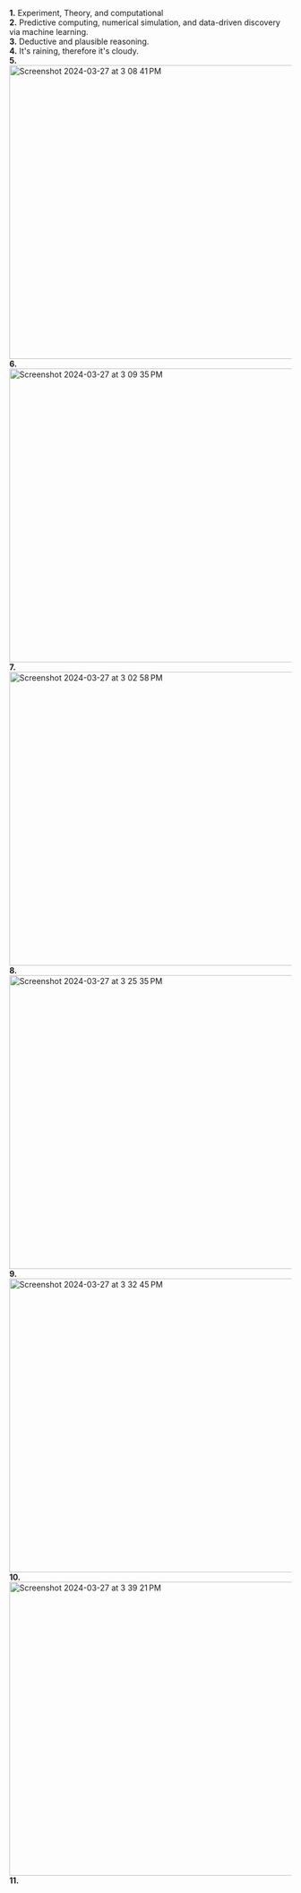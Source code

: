 **1.** Experiment, Theory, and computational  
**2.** Predictive computing, numerical simulation, and data-driven discovery via machine learning.  
**3.** Deductive and plausible reasoning.  
**4.** It's raining, therefore it's cloudy.   
**5.**  
<img width="525" alt="Screenshot 2024-03-27 at 3 08 41 PM" src="https://github.com/OteyHaroldGitDataScientistUTA/IDS2024S/assets/157654733/16b6c3ef-3b2e-4ca3-bc76-79b36f256a3d">  
**6.**  
<img width="525" alt="Screenshot 2024-03-27 at 3 09 35 PM" src="https://github.com/OteyHaroldGitDataScientistUTA/IDS2024S/assets/157654733/96cb2167-b71b-4a9e-91da-eb51d0b3bed6">  
**7.**  
<img width="525" alt="Screenshot 2024-03-27 at 3 02 58 PM" src="https://github.com/OteyHaroldGitDataScientistUTA/IDS2024S/assets/157654733/d3a64a8c-dfc8-4132-a31b-c6f14d5bf66f">  
**8.**  
<img width="525" alt="Screenshot 2024-03-27 at 3 25 35 PM" src="https://github.com/OteyHaroldGitDataScientistUTA/IDS2024S/assets/157654733/cd18f2ac-d212-476e-a3d3-aa0467c67912">  
**9.**  
<img width="525" alt="Screenshot 2024-03-27 at 3 32 45 PM" src="https://github.com/OteyHaroldGitDataScientistUTA/IDS2024S/assets/157654733/bc0b726a-6a0f-4f64-805c-ba7fa264d178">  
**10.**  
<img width="525" alt="Screenshot 2024-03-27 at 3 39 21 PM" src="https://github.com/OteyHaroldGitDataScientistUTA/IDS2024S/assets/157654733/65d17be2-83a2-46ac-a02e-263cc594f18b">  
**11.**  

